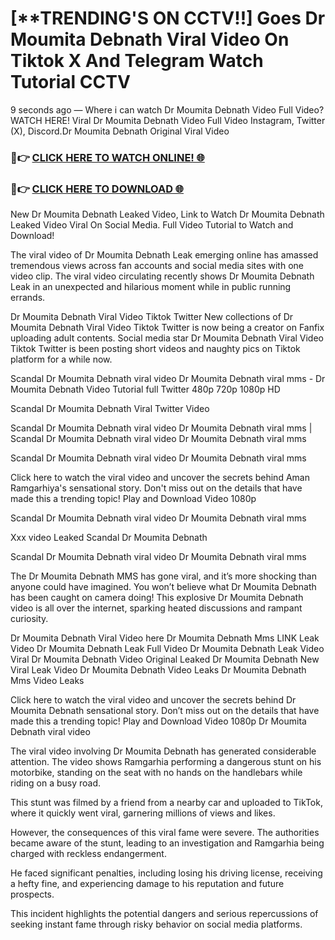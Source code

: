 # [**TRENDING'S ON CCTV!!] Goes Dr Moumita Debnath Viral Video On Tiktok X And Telegram Watch Tutorial CCTV

9 seconds ago — Where i can watch Dr Moumita Debnath Video Full Video? WATCH HERE! Viral Dr Moumita Debnath Video Full Video Instagram, Twitter (X), Discord.Dr Moumita Debnath Original Viral Video

### 🔴👉 [CLICK HERE TO WATCH ONLINE! 🌐](https://nioki.today/viral-leaked-video-watch-free-online/)

### 🔴👉 [CLICK HERE TO DOWNLOAD 🌐](https://nioki.today/viral-leaked-video-watch-free-online/)

New Dr Moumita Debnath Leaked Video, Link to Watch Dr Moumita Debnath Leaked Video Viral On Social Media. Full Video Tutorial to Watch and Download!

The viral video of Dr Moumita Debnath Leak emerging online has amassed tremendous views across fan accounts and social media sites with one video clip. The viral video circulating recently shows Dr Moumita Debnath Leak in an unexpected and hilarious moment while in public running errands.

Dr Moumita Debnath Viral Video Tiktok Twitter New collections of Dr Moumita Debnath Viral Video Tiktok Twitter is now being a creator on Fanfix uploading adult contents. Social media star Dr Moumita Debnath Viral Video Tiktok Twitter is been posting short videos and naughty pics on Tiktok platform for a while now.

Scandal Dr Moumita Debnath viral video Dr Moumita Debnath viral mms - Dr Moumita Debnath Video Tutorial full Twitter 480p 720p 1080p HD

Scandal Dr Moumita Debnath Viral Twitter Video

Scandal Dr Moumita Debnath viral video Dr Moumita Debnath viral mms | Scandal Dr Moumita Debnath viral video Dr Moumita Debnath viral mms

Scandal Dr Moumita Debnath viral video Dr Moumita Debnath viral mms

Click here to watch the viral video and uncover the secrets behind Aman Ramgarhiya's sensational story. Don't miss out on the details that have made this a trending topic! Play and Download Video 1080p

Scandal Dr Moumita Debnath viral video Dr Moumita Debnath viral mms

Xxx video Leaked Scandal Dr Moumita Debnath

Scandal Dr Moumita Debnath viral video Dr Moumita Debnath viral mms

The Dr Moumita Debnath MMS has gone viral, and it’s more shocking than anyone could have imagined. You won’t believe what Dr Moumita Debnath has been caught on camera doing! This explosive Dr Moumita Debnath video is all over the internet, sparking heated discussions and rampant curiosity.

Dr Moumita Debnath Viral Video here Dr Moumita Debnath Mms LINK Leak Video Dr Moumita Debnath Leak Full Video Dr Moumita Debnath Leak Video Viral Dr Moumita Debnath Video Original Leaked Dr Moumita Debnath New Viral Leak Video Dr Moumita Debnath Video Leaks Dr Moumita Debnath Mms Video Leaks

Click here to watch the viral video and uncover the secrets behind Dr Moumita Debnath sensational story. Don’t miss out on the details that have made this a trending topic! Play and Download Video 1080p Dr Moumita Debnath viral video

The viral video involving Dr Moumita Debnath has generated considerable attention. The video shows Ramgarhia performing a dangerous stunt on his motorbike, standing on the seat with no hands on the handlebars while riding on a busy road.

This stunt was filmed by a friend from a nearby car and uploaded to TikTok, where it quickly went viral, garnering millions of views and likes.

However, the consequences of this viral fame were severe. The authorities became aware of the stunt, leading to an investigation and Ramgarhia being charged with reckless endangerment.

He faced significant penalties, including losing his driving license, receiving a hefty fine, and experiencing damage to his reputation and future prospects.

This incident highlights the potential dangers and serious repercussions of seeking instant fame through risky behavior on social media platforms.
